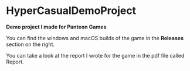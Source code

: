 # HyperCasualDemoProject

**Demo project I made for Panteon Games**

You can find the windows and macOS builds of the game in the **Releases** section on the right.

You can take a look at the report I wrote for the game in the pdf file called Report.
